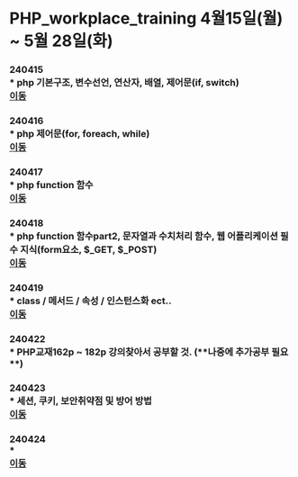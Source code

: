 # PHP_workplace_training 4월15일(월) ~ 5월 28일(화)

### 240415<br> * php 기본구조, 변수선언, 연산자, 배열, 제어문(if, switch)<br> [이동](https://github.com/chrysanthemum0/PHP_workplace_training/tree/main/240415)
### 240416<br> * php 제어문(for, foreach, while)<br> [이동](https://github.com/chrysanthemum0/PHP_workplace_training/tree/main/240416)
### 240417<br> * php function 함수<br> [이동](https://github.com/chrysanthemum0/PHP_workplace_training/tree/main/240417)
### 240418<br> * php function 함수part2, 문자열과 수치처리 함수, 웹 어플리케이션 필수 지식(form요소, $_GET, $_POST)<br> [이동](https://github.com/chrysanthemum0/PHP_workplace_training/tree/main/240418)
### 240419<br> * class /  메서드 / 속성 / 인스턴스화 ect.. <br> [이동](https://github.com/chrysanthemum0/PHP_workplace_training/tree/main/240419)
### 240422<br> * PHP교재162p ~ 182p 강의찾아서 공부할 것. (**나중에 추가공부 필요 **) <br> 
### 240423<br> * 세션, 쿠키, 보안취약점 및 방어 방법 <br> [이동](https://github.com/chrysanthemum0/PHP_workplace_training/tree/main/240423)
### 240424<br> *  <br> [이동](https://github.com/chrysanthemum0/PHP_workplace_training/tree/main/240423)
